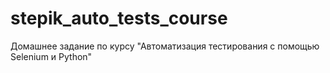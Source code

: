 # stepik_auto_tests_course
Домашнее задание по курсу "Автоматизация тестирования с помощью Selenium и Python"
